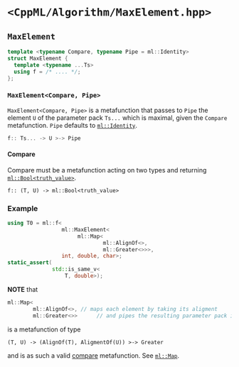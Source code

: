 # `<CppML/Algorithm/MaxElement.hpp>`

## `MaxElement`

```c++
template <typename Compare, typename Pipe = ml::Identity>
struct MaxElement {
  template <typename ...Ts>
  using f = /* .... */;
};
```
### `MaxElement<Compare, Pipe>`

`MaxElement<Compare, Pipe>` is a metafunction that passes to `Pipe` the element `U` of the parameter pack `Ts...` which is maximal, given the `Compare` metafunction. `Pipe` defaults to [`ml::Identity`](../Functional/Identity.md).

```c++
f:: Ts... -> U >-> Pipe
```

#### Compare

Compare must be a metafunction acting on two types and returning [`ml::Bool<truth_value>`](../Vocabulary/Value.md).
```
f:: (T, U) -> ml::Bool<truth_value>
```

### Example

```c++
using T0 = ml::f<
                 ml::MaxElement<
                      ml::Map<
                              ml::AlignOf<>,
                              ml::Greater<>>>,
                 int, double, char>;
static_assert(
              std::is_same_v<
                  T, double>);
```

**NOTE** that
```c++
ml::Map<
        ml::AlignOf<>, // maps each element by taking its aligment
        ml::Greater<>>      // and pipes the resulting parameter pack into greater
```
is a metafunction of type
```
(T, U) -> (AlignOf(T), AligmentOf(U)) >-> Greater
```
and is as such a valid [compare](#compare) metafunction. See [`ml::Map`](../Functional/Map.md).
